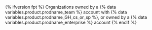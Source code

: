 {% ifversion fpt %}
Organizations owned by a {% data variables.product.prodname_team %} account with {% data variables.product.prodname_GH_cs_or_sp %}, or owned by a {% data variables.product.prodname_enterprise %} account
{% endif %}
